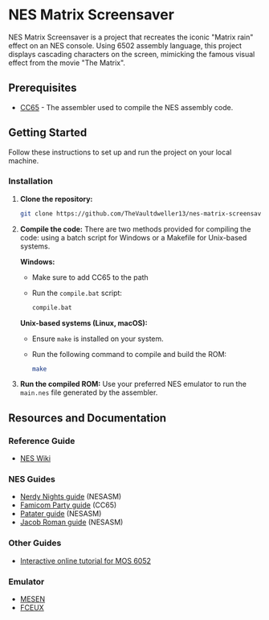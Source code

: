 # NES Matrix Screensaver

NES Matrix Screensaver is a project that recreates the iconic "Matrix rain" effect on an NES console. 
Using 6502 assembly language, this project displays cascading characters on the screen, 
mimicking the famous visual effect from the movie "The Matrix".

## Prerequisites

- [CC65](https://cc65.github.io/) - The assembler used to compile the NES
assembly code.

## Getting Started

Follow these instructions to set up and run the project on your local machine.

### Installation

1. **Clone the repository:**

    ```sh
    git clone https://github.com/TheVaultdweller13/nes-matrix-screensaver
    ```

2. **Compile the code:**
    There are two methods provided for compiling the code: using a batch script
    for Windows or a Makefile for Unix-based systems.

    **Windows:**
    - Make sure to add CC65 to the path
    - Run the `compile.bat` script:

        ```sh
        compile.bat
        ```

    **Unix-based systems (Linux, macOS):**
    - Ensure `make` is installed on your system.
    - Run the following command to compile and build the ROM:

        ```sh
        make
        ```

3. **Run the compiled ROM:**
    Use your preferred NES emulator to run the `main.nes` file generated by the
    assembler.

## Resources and Documentation

### Reference Guide

- [NES Wiki](https://www.nesdev.org/wiki/Nesdev_Wiki)

### NES Guides

- [Nerdy Nights guide](https://nerdy-nights.nes.science/#overview) (NESASM)
- [Famicom Party guide](https://famicom.party/book/) (CC65)
- [Patater guide](https://www.patater.com/gbaguy/nesasm.htm) (NESASM)
- [Jacob Roman guide](https://www.vbforums.com/showthread.php?858389-NES-6502-Programming-Tutorial-Part-1-Getting-Started) (NESASM)

### Other Guides

- [Interactive online tutorial for MOS 6052](https://skilldrick.github.io/easy6502/)

### Emulator

- [MESEN](https://github.com/SourMesen/Mesen2/)
- [FCEUX](https://fceux.com/web/home.html)
